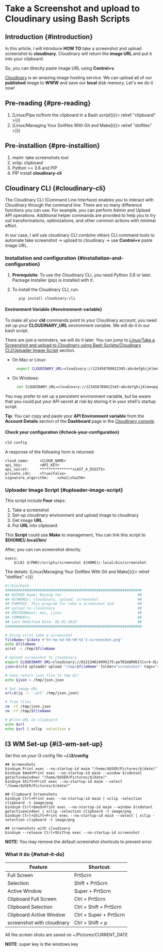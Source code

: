 # Take a Screenshot and upload to Cloudinary using Bash Scripts


## Introduction {#introduction}

In this article, I will introduce **HOW TO** take a screenshot and upload screenshot to **cloudinary**. Cloudinary will return the **image URL** and put it into your clipboard.

So, you can directly paste image URL using **Control+v**.

[Cloudinary](https://cloudinary.com/) is an amazing image hosting service. We can upload all of our **published** image to **WWW** and save our **local** disk memory. Let's we do it now!


## Pre-reading {#pre-reading}

1.  [Linux/Pipe to/from the clipboard in a Bash script]({{< relref "clipboard" >}})
2.  [Linux/Managing Your Dotfiles With Git and Make]({{< relref "dotfiles" >}})


## Pre-installion {#pre-installion}

1.  maim: take screenshots tool
2.  xclip: clipboard
3.  Python &gt;= 3.6 and PIP
4.  PIP install **cloudinary-cli**


## Cloudinary CLI {#cloudinary-cli}

The Cloudinary CLI (Command Line Interface) enables you to interact with Cloudinary through the command line. There are so many difference functions you can use. For example, you can perform Admin and Upload API operations. Additional helper commands are provided to help you to try out transformations, optimizations, and other common actions with minimal effort.

In our case, I will use cloudinary CLI combine others CLI command tools to automate take screenshot -&gt; upload to cloudinary -&gt; use **Control+v** paste image URL.


### Installation and configuration {#installation-and-configuration}

1.  **Prerequisite**: To use the Cloudinary CLI, you need Python 3.6 or later. Package Installer (pip) is installed with it.
2.  To install the Cloudinary CLI, run:

    ```bash
       pip install cloudinary-cli
    ```


#### Environment Variable {#environment-variable}

To make all your **cld** commands point to your Cloudinary account, you need set up your **CLOUDINARY\_URL** environment variable. We will do it in our bash script.

There are just a reminders, we will do it later. You can jump to [Linux/Take a Screenshot and upload to Cloudinary using Bash Scripts/Cloudinary CLI/Uploader Image Script](#uploader-image-script) section.

-   On Mac or Linux:

    ```bash
      export CLOUDINARY_URL=cloudinary://123456789012345:abcdefghijklmnopqrstuvwxyzA@cloud_name
    ```

-   On Windows:

    ```bash
      set CLOUDINARY_URL=cloudinary://123456789012345:abcdefghijklmnopqrstuvwxyzA@cloud_name
    ```

You may prefer to set up a persistent environment variable, but be aware that you could put your API secret at risk by storing it in your shell's startup script.

**Tip**: You can copy and paste your **API Environment variable** from the **Account Details** section of the **Dashboard** page in the [Cloudinary console](https://cloudinary.com/console).


#### Check your configuration {#check-your-configuration}

```bash
cld config
```

A response of the following form is returned:

```text
cloud_name:     <CLOUD_NAME>
api_key:        <API_KEY>
api_secret:     ***************<LAST_4_DIGITS>
private_cdn:    <True|False>
signature_algorithm:    <sha1|sha256>
```


### Uploader Image Script {#uploader-image-script}

This script include **Four** steps:

1.  Take a screenshot
2.  Set-up cloudinary environment and upload image to cloudinary
3.  Get image **URL**.
4.  Put **URL** into clipboard.

This **Script** could use **Make** to management, You can link this script to **$(HOME)/.local/bin/**

After, you can run screenshot directly.

```text
execs:
    $(LN) $(PWD)/scripts/screenshot $(HOME)/.local/bin/screenshot
```

The details: [Linux/Managing Your Dotfiles With Git and Make]({{< relref "dotfiles" >}})

```bash
#!/bin/bash
###############################################################
## AUTHOR Name: Boyang Yan                                   ##
## KEYWORDs: cloudinary, upload, screenshot                  ##
## PURPOSE: This program for take a screenshot and           ##
## upload to cloudinary                                      ##
## ENVIRONment: mac, Linux                                   ##
## COMMENTs:                                                 ##
## Last Modified Date: 05.01.2022                            ##
###############################################################

# Using scrot take a screenshot
fileName="$(date +'%Y-%m-%d-%H-%M-%S')-screenshot.png"
echo $fileName
scrot -s /tmp/$fileName

# Upload screenshot to cloudinary
export CLOUDINARY_URL=cloudinary://812134614995175:peTDZeQMd6IlCvr4-dLm5Xc0qBM@dkvj6mo4c
json=$(cld uploader upload "/tmp/$fileName" folder="screenshot" tags="screenshot" 2>&1)

# Save return json file to tmp dir
echo $json > /tmp/json.json

# Get image URL
url=$(jq -r '.url' /tmp/json.json)

# free files
rm -rf /tmp/json.json
rm -rf /tmp/$fileName

# Write URL to clipboard
echo $url
echo $url | xclip -selection c
```


## I3 WM Set-up {#i3-wm-set-up}

Set this on your i3 config file **~/.i3/config**

```text
## Screenshots
bindsym Print exec --no-startup-id maim "/home/$USER/Pictures/$(date)"
bindsym $mod+Print exec --no-startup-id maim --window $(xdotool getactivewindow) "/home/$USER/Pictures/$(date)"
bindsym Shift+Print exec --no-startup-id maim --select "/home/$USER/Pictures/$(date)"

## Clipboard Screenshots
bindsym Ctrl+Print exec --no-startup-id maim | xclip -selection clipboard -t image/png
bindsym Ctrl+$mod+Print exec --no-startup-id maim --window $(xdotool getactivewindow) | xclip -selection clipboard -t image/png
bindsym Ctrl+Shift+Print exec --no-startup-id maim --select | xclip -selection clipboard -t image/png

## screenshots with cloudinary
bindsym --release Ctrl+Shift+p exec --no-startup-id screenshot
```

**NOTE:** You may remove the default screenshot shortcuts to prevent error.


### What it do {#what-it-do}

| Feature                    | Shortcut:              |
|----------------------------|------------------------|
| Full Screen                | PrtScrn                |
| Selection                  | Shift + PrtScrn        |
| Active Window              | Super + PrtScrn        |
| Clipboard Full Screen      | Ctrl + PrtScrn         |
| Clipboard Selection        | Ctrl + Shift + PrtScrn |
| Clipboard Active Window    | Ctrl + Super + PrtScrn |
| screenshot with cloudinary | Ctrl + Shift + p       |

All the screen shots are saved on ~/Pictures/CURRENT\_DATE

**NOTE**: super key is the windows key

